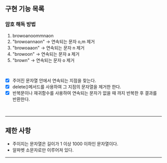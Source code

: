 

## 구현 기능 목록


### 암호 해독 방법

1. browoanoommnaon
2. "browoannaon" -> 연속되는 문자 o,m 제거
3. "browoaaon" -> 연속되는 문자 n 제거
4. "browoon" -> 연속되는 문자 a 제거
5. "brown" -> 연속되는 문자 o 제거

<br/>


+ [x] 주어진 문자열 안에서 연속되는 지점을 찾는다.
+ [x] delete()메서드를 사용하여 그 지점의 문자열을 제거한 한다.
+ [x] 반복문이나 재귀함수를 사용하여 연속되는 문자가 없을 때 까지 반복한 후 결과를 반환한다.

<br/>

<hr/>

## 제한 사항


* 주이지는 문자열은 길이가 1 이상 1000 이하인 문자열이다.
* 알파벳 소문자로만 이루어져 있다.

<hr/>


